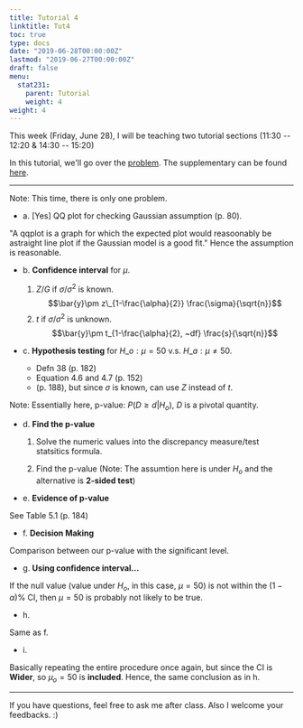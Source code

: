 ```yaml
---
title: Tutorial 4
linktitle: Tut4
toc: true
type: docs
date: "2019-06-28T00:00:00Z"
lastmod: "2019-06-27T00:00:00Z"
draft: false
menu:
  stat231:
    parent: Tutorial
    weight: 4
weight: 4
---
```


This week (Friday, June 28), I will be teaching two tutorial sections (11:30 -- 12:20 & 14:30 -- 15:20)

In this tutorial, we'll go over the [problem](../supp/tut4_Q.pdf). The supplementary can be found [here](../supp/tut4_supp.pdf).

* * * 

Note: This time, there is only one problem.

* a. [Yes] QQ plot for checking Gaussian assumption (p. 80).

"A qqplot is a graph for which the expected plot would reasoonably be astraight line plot if the Gaussian model is a good fit." Hence the assumption is reasonable.

* b. **Confidence interval** for $\mu$.

  1. $Z/G$ if $\sigma / \sigma^2$ is known. 
      $$\bar{y}\pm z\_{1-\frac{\alpha}{2}} \frac{\sigma}{\sqrt{n}}$$
  2. $t$ if $\sigma / \sigma^2$ is unknown.
      $$\bar{y}\pm t_{1-\frac{\alpha}{2}, ~df} \frac{s}{\sqrt{n}}$$
  
* c. **Hypothesis testing** for $H\_o:\mu=50$ v.s. $H\_a:\mu\ne 50$. 

  - Defn 38 (p. 182)
  - Equation 4.6 and 4.7 (p. 152)
  - (p. 188), but since $\sigma$ is known, can use $Z$ instead of $t$.
  
Note: Essentially here, p-value: $P(D\geq d|H_o)$, $D$ is a pivotal quantity.

* d. **Find the p-value** 

  1. Solve the numeric values into the discrepancy measure/test statsitics formula.
  
  2. Find the p-value (Note: The assumtion here is under $H_o$ and the alternative is **2-sided test**)

* e. **Evidence of p-value**
  
See Table 5.1 (p. 184)

* f. **Decision Making**

Comparison between our p-value with the significant level.
  
* g. **Using confidence interval...**

If the null value (value under $H_o$, in this case, $\mu=50$) is not within the $(1-\alpha) \%$ CI, then $\mu=50$ is probably not likely to be true.

* h. 

Same as f.

* i.

Basically repeating the entire procedure once again, but since the CI is **Wider**, so $\mu_o=50$ is **included**. Hence, the same conclusion as in h.

* * * 

If you have questions, feel free to ask me after class. Also I welcome your feedbacks. :)
